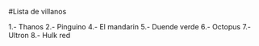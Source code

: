 #Lista de villanos

1.- Thanos
2.- Pinguino
4.- El mandarin
5.- Duende verde
6.- Octopus
7.- Ultron
8.- Hulk red